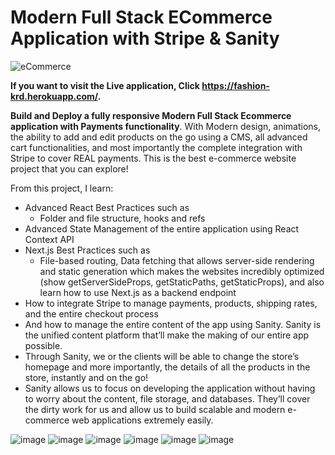 # Modern Full Stack ECommerce Application with Stripe & Sanity 
![eCommerce](https://user-images.githubusercontent.com/37592788/165033160-8d64fc69-0d11-489b-8d43-3b5f95825f97.png)


**If you want to visit the Live application, Click https://fashion-krd.herokuapp.com/.**

**Build and Deploy a fully responsive Modern Full Stack Ecommerce application with Payments functionality**. With Modern design, animations, the ability to add and edit products on the go using a CMS, all advanced cart functionalities, and most importantly the complete integration with Stripe to cover REAL payments. This is the best e-commerce website project that you can explore!

From this project, I learn:

- Advanced React Best Practices such as
  - Folder and file structure, hooks and refs
- Advanced State Management of the entire application using React Context API
- Next.js Best Practices such as
  - File-based routing, Data fetching that allows server-side rendering and static generation which makes the websites incredibly optimized (show getServerSideProps, getStaticPaths, getStaticProps), and also learn how to use Next.js as a backend endpoint
- How to integrate Stripe to manage payments, products, shipping rates, and the entire checkout process
- And how to manage the entire content of the app using Sanity. Sanity is the unified content platform that’ll make the making of our entire app possible. <show sanity desk>
- Through Sanity, we or the clients will be able to change the store’s homepage and more importantly, the details of all the products in the store, instantly and on the go!
- Sanity allows us to focus on developing the application without having to worry about the content, file storage, and databases. They’ll cover the dirty work for us and allow us to build scalable and modern e-commerce web applications extremely easily.

![image](https://user-images.githubusercontent.com/37592788/165033160-8d64fc69-0d11-489b-8d43-3b5f95825f97.png) 
![image](https://user-images.githubusercontent.com/37592788/165034097-2b6479d6-885a-4028-aefa-1419ecb5c762.png) 
![image](https://user-images.githubusercontent.com/37592788/165034120-190c9aa0-dd92-45cb-a803-60361b9d7efd.png) 
![image](https://user-images.githubusercontent.com/37592788/165034124-dacfee9b-d0ce-4ea2-b6c9-ad88037266e0.png) 
![image](https://user-images.githubusercontent.com/37592788/165034128-798d8800-50f4-4c14-a74b-af60cae3cab3.png) 
![image](https://user-images.githubusercontent.com/37592788/165034133-ec0baa7c-7979-4b6f-b805-a98125006ec7.png)
